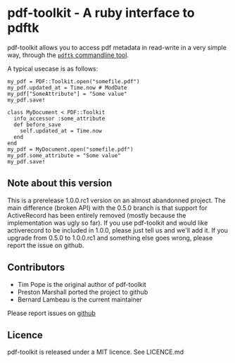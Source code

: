 # pdf-toolkit - A ruby interface to pdftk

pdf-toolkit allows you to access pdf metadata in read-write in a very simple 
way, through the [`pdftk` commandline tool](http://www.pdflabs.com/tools/pdftk-the-pdf-toolkit/).

A typical usecase is as follows:

    my_pdf = PDF::Toolkit.open("somefile.pdf")
    my_pdf.updated_at = Time.now # ModDate
    my_pdf["SomeAttribute"] = "Some value"
    my_pdf.save!
    
    class MyDocument < PDF::Toolkit
      info_accessor :some_attribute
      def before_save
        self.updated_at = Time.now
      end
    end
    my_pdf = MyDocument.open("somefile.pdf")
    my_pdf.some_attribute = "Some value"
    my_pdf.save!

## Note about this version

This is a prerelease 1.0.0.rc1 version on an almost abandonned project. The main
difference (broken API) with the 0.5.0 branch is that support for ActiveRecord 
has been entirely removed (mostly because the implementation was ugly so far).
If you use pdf-toolkit and would like activerecord to be included in 1.0.0, 
please just tell us and we'll add it. If you upgrade from 0.5.0 to 1.0.0.rc1 and 
something else goes wrong, please report the issue on github.

## Contributors

* Tim Pope is the original author of pdf-toolkit
* Preston Marshall ported the project to github
* Bernard Lambeau is the current maintainer

Please report issues on [github](https://github.com/blambeau/pdf-toolkit/issues)

## Licence

pdf-toolkit is released under a MIT licence. See LICENCE.md

